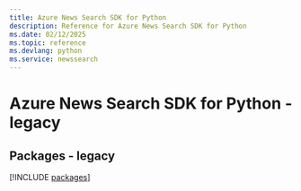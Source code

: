```yaml
---
title: Azure News Search SDK for Python
description: Reference for Azure News Search SDK for Python
ms.date: 02/12/2025
ms.topic: reference
ms.devlang: python
ms.service: newssearch
---
```

# Azure News Search SDK for Python - legacy
## Packages - legacy
[!INCLUDE [packages](news-search-index.md)]